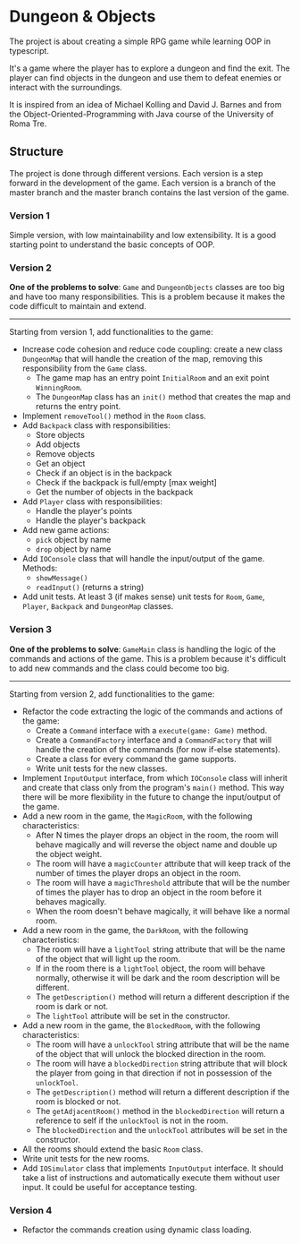 # Dungeon & Objects

The project is about creating a simple RPG game while learning OOP in typescript.

It's a game where the player has to explore a dungeon and find the exit.
The player can find objects in the dungeon and use them to defeat enemies or interact with the surroundings.

It is inspired from an idea of Michael Kolling and David J. Barnes and
from the Object-Oriented-Programming with Java course of the University of Roma Tre.

## Structure

The project is done through different versions. Each version is a step forward in the development of
the game. Each version is a branch of the master branch and the master branch contains the last
version of the game.

### Version 1
Simple version, with low maintainability and low extensibility.
It is a good starting point to understand the basic concepts of OOP.

### Version 2

**One of the problems to solve**:
`Game` and `DungeonObjects` classes are too big and have too many responsibilities.
This is a problem because it makes the code difficult to maintain and extend.

---

Starting from version 1, add functionalities to the game:

- Increase code cohesion and reduce code coupling: create a new class `DungeonMap` that will handle the creation of the map, removing this responsibility from the `Game` class.
  - The game map has an entry point `InitialRoom` and an exit point `WinningRoom`.
  - The `DungeonMap` class has an `init()` method that creates the map and returns the entry point.
- Implement `removeTool()` method in the `Room` class.
- Add `Backpack` class with responsibilities:
  - Store objects
  - Add objects
  - Remove objects
  - Get an object
  - Check if an object is in the backpack
  - Check if the backpack is full/empty [max weight]
  - Get the number of objects in the backpack
- Add `Player` class with responsibilities:
  - Handle the player's points
  - Handle the player's backpack
- Add new game actions:
  - `pick` object by name
  - `drop` object by name
- Add `IOConsole` class that will handle the input/output of the game. Methods:
  - `showMessage()`
  - `readInput()` (returns a string)
- Add unit tests. At least 3 (if makes sense) unit tests for `Room`, `Game`, `Player`, `Backpack` and `DungeonMap` classes.

### Version 3
**One of the problems to solve**:
`GameMain` class is handling the logic of the commands and actions of the game.
This is a problem because it's difficult to add new commands and the class could become too big.

---

Starting from version 2, add functionalities to the game:

- Refactor the code extracting the logic of the commands and actions of the game:
  - Create a `Command` interface with a `execute(game: Game)` method.
  - Create a `CommandFactory` interface and a `CommandFactory` that will handle the creation of the commands (for now if-else statements).
  - Create a class for every command the game supports.
  - Write unit tests for the new classes.
- Implement `InputOutput` interface, from which `IOConsole` class will inherit and create that class only from the program's `main()` method. This way there will be more flexibility in the future to change the input/output of the game.
- Add a new room in the game, the `MagicRoom`, with the following characteristics:
  - After N times the player drops an object in the room, the room will behave magically and will reverse the object name and double up the object weight.
  - The room will have a `magicCounter` attribute that will keep track of the number of times the player drops an object in the room.
  - The room will have a `magicThreshold` attribute that will be the number of times the player has to drop an object in the room before it behaves magically.
  - When the room doesn't behave magically, it will behave like a normal room.
- Add a new room in the game, the `DarkRoom`, with the following characteristics:
  - The room will have a `lightTool` string attribute that will be the name of the object that will light up the room.
  - If in the room there is a `lightTool` object, the room will behave normally, otherwise it will be dark and the room description will be different.
  - The `getDescription()` method will return a different description if the room is dark or not.
  - The `lightTool` attribute will be set in the constructor.
- Add a new room in the game, the `BlockedRoom`, with the following characteristics:
  - The room will have a `unlockTool` string attribute that will be the name of the object that will unlock the blocked direction in the room.
  - The room will have a `blockedDirection` string attribute that will block the player from going in that direction if not in possession of the `unlockTool`.
  - The `getDescription()` method will return a different description if the room is blocked or not.
  - The `getAdjacentRoom()` method in the `blockedDirection` will return a reference to self if the `unlockTool` is not in the room.
  - The `blockedDirection` and the `unlockTool` attributes will be set in the constructor.
- All the rooms should extend the basic `Room` class.
- Write unit tests for the new rooms.
- Add `IOSimulator` class that implements `InputOutput` interface. It should take a list of instructions and automatically execute them without user input. It could be useful for acceptance testing.

### Version 4

- Refactor the commands creation using dynamic class loading.
